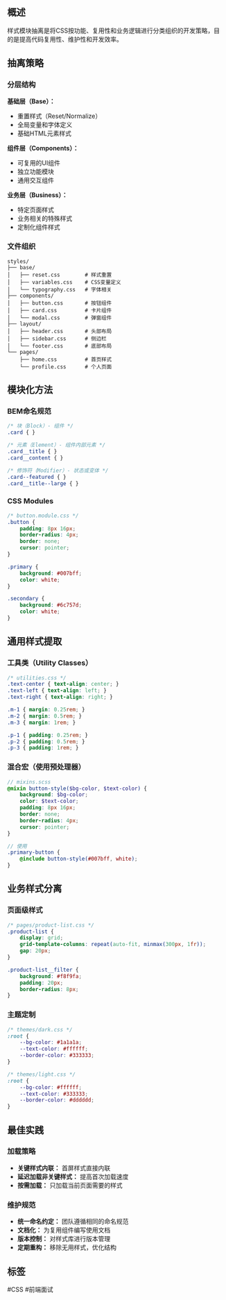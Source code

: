 ## 概述

样式模块抽离是将CSS按功能、复用性和业务逻辑进行分类组织的开发策略，目的是提高代码复用性、维护性和开发效率。

## 抽离策略

### 分层结构

**基础层（Base）：**
- 重置样式（Reset/Normalize）
- 全局变量和字体定义
- 基础HTML元素样式

**组件层（Components）：**
- 可复用的UI组件
- 独立功能模块
- 通用交互组件

**业务层（Business）：**
- 特定页面样式
- 业务相关的特殊样式
- 定制化组件样式

### 文件组织

```
styles/
├── base/
│   ├── reset.css        # 样式重置
│   ├── variables.css    # CSS变量定义
│   └── typography.css   # 字体相关
├── components/
│   ├── button.css       # 按钮组件
│   ├── card.css         # 卡片组件
│   └── modal.css        # 弹窗组件
├── layout/
│   ├── header.css       # 头部布局
│   ├── sidebar.css      # 侧边栏
│   └── footer.css       # 底部布局
└── pages/
    ├── home.css         # 首页样式
    └── profile.css      # 个人页面
```

## 模块化方法

### BEM命名规范

```css
/* 块（Block）- 组件 */
.card { }

/* 元素（Element）- 组件内部元素 */
.card__title { }
.card__content { }

/* 修饰符（Modifier）- 状态或变体 */
.card--featured { }
.card__title--large { }
```

### CSS Modules

```css
/* button.module.css */
.button {
    padding: 8px 16px;
    border-radius: 4px;
    border: none;
    cursor: pointer;
}

.primary {
    background: #007bff;
    color: white;
}

.secondary {
    background: #6c757d;
    color: white;
}
```

## 通用样式提取

### 工具类（Utility Classes）

```css
/* utilities.css */
.text-center { text-align: center; }
.text-left { text-align: left; }
.text-right { text-align: right; }

.m-1 { margin: 0.25rem; }
.m-2 { margin: 0.5rem; }
.m-3 { margin: 1rem; }

.p-1 { padding: 0.25rem; }
.p-2 { padding: 0.5rem; }
.p-3 { padding: 1rem; }
```

### 混合宏（使用预处理器）

```scss
// mixins.scss
@mixin button-style($bg-color, $text-color) {
    background: $bg-color;
    color: $text-color;
    padding: 8px 16px;
    border: none;
    border-radius: 4px;
    cursor: pointer;
}

// 使用
.primary-button {
    @include button-style(#007bff, white);
}
```

## 业务样式分离

### 页面级样式

```css
/* pages/product-list.css */
.product-list {
    display: grid;
    grid-template-columns: repeat(auto-fit, minmax(300px, 1fr));
    gap: 20px;
}

.product-list__filter {
    background: #f8f9fa;
    padding: 20px;
    border-radius: 8px;
}
```

### 主题定制

```css
/* themes/dark.css */
:root {
    --bg-color: #1a1a1a;
    --text-color: #ffffff;
    --border-color: #333333;
}

/* themes/light.css */
:root {
    --bg-color: #ffffff;
    --text-color: #333333;
    --border-color: #dddddd;
}
```

## 最佳实践

### 加载策略

- **关键样式内联：** 首屏样式直接内联
- **延迟加载非关键样式：** 提高首次加载速度
- **按需加载：** 只加载当前页面需要的样式

### 维护规范

- **统一命名约定：** 团队遵循相同的命名规范
- **文档化：** 为复用组件编写使用文档
- **版本控制：** 对样式库进行版本管理
- **定期重构：** 移除无用样式，优化结构

## 标签
#CSS #前端面试